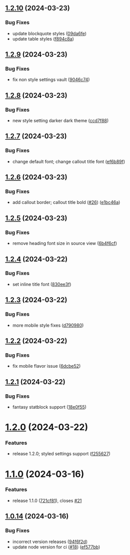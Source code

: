 ## [1.2.10](https://github.com/natowb/obsidian-nordic/compare/1.2.9...1.2.10) (2024-03-23)


### Bug Fixes

* update blockquote styles ([09da6fe](https://github.com/natowb/obsidian-nordic/commit/09da6fed26f6bc81915412d112c7664a7e51f0bc))
* update table styles ([f894c8a](https://github.com/natowb/obsidian-nordic/commit/f894c8a261650f5a4c5d87a1a9b7ad01e7a7086d))

## [1.2.9](https://github.com/natowb/obsidian-nordic/compare/1.2.8...1.2.9) (2024-03-23)


### Bug Fixes

* fix non style settings vault ([9046c74](https://github.com/natowb/obsidian-nordic/commit/9046c74dbb19c61a9a1a4f10d33a6b9aae8f4e20))

## [1.2.8](https://github.com/natowb/obsidian-nordic/compare/1.2.7...1.2.8) (2024-03-23)


### Bug Fixes

* new style setting darker dark theme ([ccd7f88](https://github.com/natowb/obsidian-nordic/commit/ccd7f88eb8b0aacdedec23e7a76444c7b064c993))

## [1.2.7](https://github.com/natowb/obsidian-nordic/compare/1.2.6...1.2.7) (2024-03-23)


### Bug Fixes

* change default font; change callout title font ([ef6b89f](https://github.com/natowb/obsidian-nordic/commit/ef6b89f57a5dc62d8da91c979c01be7650d7a3b3))

## [1.2.6](https://github.com/natowb/obsidian-nordic/compare/1.2.5...1.2.6) (2024-03-23)


### Bug Fixes

* add callout border; callout title bold ([#26](https://github.com/natowb/obsidian-nordic/issues/26)) ([e1bc46a](https://github.com/natowb/obsidian-nordic/commit/e1bc46a533b33931f3edcb28d0b22c888adcc3b1))

## [1.2.5](https://github.com/natowb/obsidian-nordic/compare/1.2.4...1.2.5) (2024-03-23)


### Bug Fixes

* remove heading font size in source view ([6b4f6cf](https://github.com/natowb/obsidian-nordic/commit/6b4f6cf12e158a26f3eaa2a5f3e6ba4c88e406d1))

## [1.2.4](https://github.com/natowb/obsidian-nordic/compare/1.2.3...1.2.4) (2024-03-22)


### Bug Fixes

* set inline title font ([830ee3f](https://github.com/natowb/obsidian-nordic/commit/830ee3ff10eac7889c3210f97453ea1d495a4ef5))

## [1.2.3](https://github.com/natowb/obsidian-nordic/compare/1.2.2...1.2.3) (2024-03-22)


### Bug Fixes

* more mobile style fixes ([d790980](https://github.com/natowb/obsidian-nordic/commit/d790980d5db31975987c155a91db87b13eff3585))

## [1.2.2](https://github.com/natowb/obsidian-nordic/compare/1.2.1...1.2.2) (2024-03-22)


### Bug Fixes

* fix mobile flavor issue ([6dcbe52](https://github.com/natowb/obsidian-nordic/commit/6dcbe52c87eec557155c9350968a1a880ca3a952))

## [1.2.1](https://github.com/natowb/obsidian-nordic/compare/1.2.0...1.2.1) (2024-03-22)


### Bug Fixes

* fantasy statblock support ([18e0f55](https://github.com/natowb/obsidian-nordic/commit/18e0f55c9a27c6f743a4fc917792f378805b2634))

# [1.2.0](https://github.com/natowb/obsidian-nordic/compare/1.1.0...1.2.0) (2024-03-22)


### Features

* release 1.2.0; styled settings support ([f255627](https://github.com/natowb/obsidian-nordic/commit/f2556276cdbb45245396a0bc63bd46fa6a79899f))

# [1.1.0](https://github.com/natowb/obsidian-nordic/compare/1.0.14...1.1.0) (2024-03-16)


### Features

* release 1.1.0 ([721cf81](https://github.com/natowb/obsidian-nordic/commit/721cf8120c850c7aa9119d2b0ae643df5e110482)), closes [#21](https://github.com/natowb/obsidian-nordic/issues/21)

## [1.0.14](https://github.com/natowb/obsidian-nordic/compare/1.0.13...1.0.14) (2024-03-16)


### Bug Fixes

* incorrect version releases ([94f6f2d](https://github.com/natowb/obsidian-nordic/commit/94f6f2d9186a18c8dd3a307d98ad4a8cd6dc2add))
* update node version for ci ([#18](https://github.com/natowb/obsidian-nordic/issues/18)) ([ef577bb](https://github.com/natowb/obsidian-nordic/commit/ef577bb6085b5f81b72a7a03aa6fc1ce32adaaa9))
